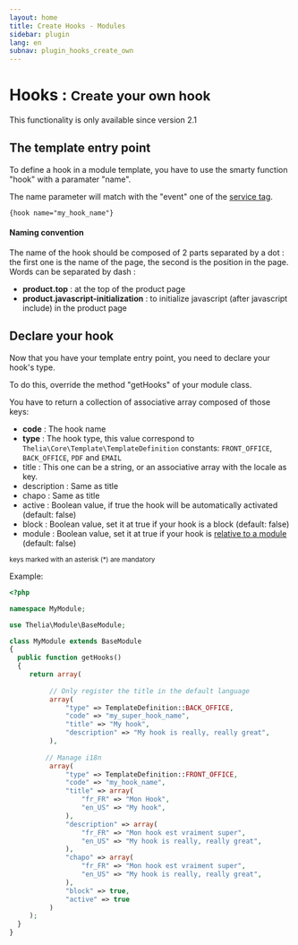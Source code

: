 ```yaml
---
layout: home
title: Create Hooks - Modules
sidebar: plugin
lang: en
subnav: plugin_hooks_create_own
---
```


<div class="page-header">
    <h1>Hooks : <small>Create your own hook</small></h1>
</div>

<div class="alert alert-warning">
<p>This functionality is only available since version 2.1</p>
</div>

## The template entry point

To define a hook in a module template, you have to use the smarty function "hook" with a paramater "name".

The name parameter will match with the "event" one of the [service tag](hook_create.html#example-of-a-hook-function).

```smarty
{hook name="my_hook_name"}
```

<div class="alert alert-info">
<h4>Naming convention</h4>
<p>The name of the hook should be composed of 2 parts separated by a dot : the first one is the name of the page, the second is the position in the page. Words can be separated by dash :</p>
<ul>
    <li><strong>product.top</strong> : at the top of the product page</li>
    <li><strong>product.javascript-initialization</strong> : to initialize javascript (after javascript include) in the product page</li>
</ul>
</div>

## Declare your hook

Now that you have your template entry point, you need to declare your hook's type.

To do this, override the method "getHooks" of your module class.

You have to return a collection of associative array composed of those keys:

- __code__ : The hook name
- __type__ : The hook type, this value correspond to ```Thelia\Core\Template\TemplateDefinition``` constants: ```FRONT_OFFICE```, ```BACK_OFFICE```, ```PDF``` and ```EMAIL```
- title : This one can be a string, or an associative array with the locale as key.
- description : Same as title
- chapo : Same as title
- active : Boolean value, if true the hook will be automatically activated (default: false)
- block : Boolean value, set it at true if your hook is a block (default: false)
- module : Boolean value, set it at true if your hook is [relative to a module](index.html#module) (default: false)

<small> keys marked with an asterisk (*) are mandatory </small>

Example:

```php
<?php

namespace MyModule;

use Thelia\Module\BaseModule;

class MyModule extends BaseModule 
{
  public function getHooks() 
  {
     return array(
    
          // Only register the title in the default language
          array(
              "type" => TemplateDefinition::BACK_OFFICE,
              "code" => "my_super_hook_name",
              "title" => "My hook",
              "description" => "My hook is really, really great",
          ),
     
         // Manage i18n
          array(
              "type" => TemplateDefinition::FRONT_OFFICE,
              "code" => "my_hook_name",
              "title" => array(
                  "fr_FR" => "Mon Hook",
                  "en_US" => "My hook",
              ),
              "description" => array(
                  "fr_FR" => "Mon hook est vraiment super",
                  "en_US" => "My hook is really, really great",
              ),
              "chapo" => array(
                  "fr_FR" => "Mon hook est vraiment super",
                  "en_US" => "My hook is really, really great",
              ),
              "block" => true,
              "active" => true
          )
     );
  }
}
```

